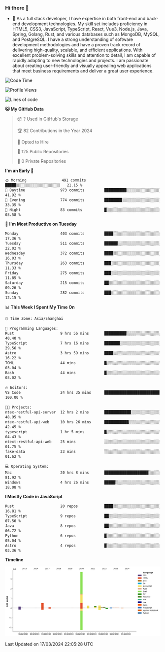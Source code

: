 ### Hi there 👋

- 🌱 As a full stack developer, I have expertise in both front-end and back-end development technologies. My skill set includes proficiency in HTML5, CSS3, JavaScript, TypeScript, React, Vue3, Node.js, Java, Spring, Golang, Rust, and various databases such as MongoDB, MySQL, and PostgreSQL. I have a strong understanding of software development methodologies and have a proven track record of delivering high-quality, scalable, and efficient applications. With excellent problem-solving skills and attention to detail, I am capable of rapidly adapting to new technologies and projects. I am passionate about creating user-friendly and visually appealing web applications that meet business requirements and deliver a great user experience.

<!--START_SECTION:waka-->
![Code Time](http://img.shields.io/badge/Code%20Time-1%2C249%20hrs%2032%20mins-blue)

![Profile Views](http://img.shields.io/badge/Profile%20Views-0-blue)

![Lines of code](https://img.shields.io/badge/From%20Hello%20World%20I%27ve%20Written-5.6%20million%20lines%20of%20code-blue)

**🐱 My GitHub Data** 

> 📦 ? Used in GitHub's Storage 
 > 
> 🏆 82 Contributions in the Year 2024
 > 
> 💼 Opted to Hire
 > 
> 📜 125 Public Repositories 
 > 
> 🔑 0 Private Repositories 
 > 
**I'm an Early 🐤** 

```text
🌞 Morning                491 commits         █████░░░░░░░░░░░░░░░░░░░░   21.15 % 
🌆 Daytime                973 commits         ██████████░░░░░░░░░░░░░░░   41.92 % 
🌃 Evening                774 commits         ████████░░░░░░░░░░░░░░░░░   33.35 % 
🌙 Night                  83 commits          █░░░░░░░░░░░░░░░░░░░░░░░░   03.58 % 
```
📅 **I'm Most Productive on Tuesday** 

```text
Monday                   403 commits         ████░░░░░░░░░░░░░░░░░░░░░   17.36 % 
Tuesday                  511 commits         ██████░░░░░░░░░░░░░░░░░░░   22.02 % 
Wednesday                372 commits         ████░░░░░░░░░░░░░░░░░░░░░   16.03 % 
Thursday                 263 commits         ███░░░░░░░░░░░░░░░░░░░░░░   11.33 % 
Friday                   275 commits         ███░░░░░░░░░░░░░░░░░░░░░░   11.85 % 
Saturday                 215 commits         ██░░░░░░░░░░░░░░░░░░░░░░░   09.26 % 
Sunday                   282 commits         ███░░░░░░░░░░░░░░░░░░░░░░   12.15 % 
```


📊 **This Week I Spent My Time On** 

```text
🕑︎ Time Zone: Asia/Shanghai

💬 Programming Languages: 
Rust                     9 hrs 56 mins       ██████████░░░░░░░░░░░░░░░   40.40 % 
TypeScript               7 hrs 16 mins       ███████░░░░░░░░░░░░░░░░░░   29.56 % 
Astro                    3 hrs 59 mins       ████░░░░░░░░░░░░░░░░░░░░░   16.22 % 
TOML                     44 mins             █░░░░░░░░░░░░░░░░░░░░░░░░   03.04 % 
Bash                     44 mins             █░░░░░░░░░░░░░░░░░░░░░░░░   03.02 % 

🔥 Editors: 
VS Code                  24 hrs 35 mins      █████████████████████████   100.00 % 

🐱‍💻 Projects: 
ntex-restful-api-server  12 hrs 2 mins       ████████████░░░░░░░░░░░░░   48.95 % 
ntex-restful-api-web     10 hrs 26 mins      ███████████░░░░░░░░░░░░░░   42.45 % 
typescript               1 hr 5 mins         █░░░░░░░░░░░░░░░░░░░░░░░░   04.43 % 
ntext-restful-api-web    25 mins             ░░░░░░░░░░░░░░░░░░░░░░░░░   01.75 % 
fake-data                23 mins             ░░░░░░░░░░░░░░░░░░░░░░░░░   01.62 % 

💻 Operating System: 
Mac                      20 hrs 8 mins       ████████████████████░░░░░   81.92 % 
Windows                  4 hrs 26 mins       █████░░░░░░░░░░░░░░░░░░░░   18.08 % 
```

**I Mostly Code in JavaScript** 

```text
Rust                     20 repos            ████░░░░░░░░░░░░░░░░░░░░░   16.81 % 
TypeScript               9 repos             ██░░░░░░░░░░░░░░░░░░░░░░░   07.56 % 
Java                     8 repos             ██░░░░░░░░░░░░░░░░░░░░░░░   06.72 % 
Python                   6 repos             █░░░░░░░░░░░░░░░░░░░░░░░░   05.04 % 
Astro                    4 repos             █░░░░░░░░░░░░░░░░░░░░░░░░   03.36 % 
```



**Timeline**

![Lines of Code chart](https://raw.githubusercontent.com/elton/elton/main/assets/bar_graph.png)


 Last Updated on 17/03/2024 22:05:28 UTC
<!--END_SECTION:waka-->

<!--
**elton/elton** is a ✨ _special_ ✨ repository because its `README.md` (this file) appears on your GitHub profile.

Here are some ideas to get you started:

- 🔭 I’m currently working on ...
- 🌱 I’m currently learning ...
- 👯 I’m looking to collaborate on ...
- 🤔 I’m looking for help with ...
- 💬 Ask me about ...
- 📫 How to reach me: ...
- 😄 Pronouns: ...
- ⚡ Fun fact: ...
-->
